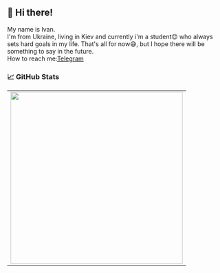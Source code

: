 ## 👋 Hi there!

My name is Ivan.<br>
I'm from Ukraine, living in Kiev and currently i'm a student😊 who always sets hard goals in my life.
That's all for now😅, but I hope there will be something to say in the future.
<br>
How to reach me:<a href="https://t.me/nothing_interesting_for_u" rel="nofollow">Telegram</a>

### 📈 GitHub Stats</h2>

<p>
    <table>
    <tr>
        <td>
        <img width="400px" src="https://github-readme-stats.vercel.app/api/top-langs/?username=Anderli-dev&hide=html&layout=compact&hide_border=true&hide_title=true&theme=darkicon_color=5194f0&bg_color=0d1117" />
        </td>
    </tr>   
    </table>
</p>
